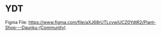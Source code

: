 # YDT
Figma File:
https://www.figma.com/file/aXJ68rUTLcvwiUCZ0YdtR2/Plant-Shop---Daunku-(Community)

